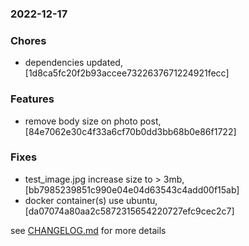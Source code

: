 ### 2022-12-17

### Chores
+ dependencies updated, [1d8ca5fc20f2b93accee7322637671224921fecc]

### Features
+ remove body size on photo post, [84e7062e30c4f33a6cf70b0dd3bb68b0e86f1722]

### Fixes
+ test_image.jpg increase size to > 3mb, [bb7985239851c990e04e04d63543c4add00f15ab]
+ docker container(s) use ubuntu, [da07074a80aa2c5872315654220727efc9cec2c7]

see <a href='https://github.com/mrjackwills/mealpedant_api/blob/main/CHANGELOG.md'>CHANGELOG.md</a> for more details
